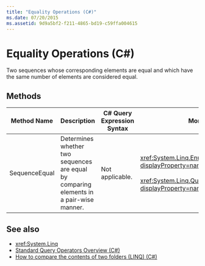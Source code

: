 ```yaml
---
title: "Equality Operations (C#)"
ms.date: 07/20/2015
ms.assetid: 9d9a5bf2-f211-4865-bd19-c59ffa004615
---
```

# Equality Operations (C#)
Two sequences whose corresponding elements are equal and which have the same number of elements are considered equal.  
  
## Methods  
  
|Method Name|Description|C# Query Expression Syntax|More Information|  
|-----------------|-----------------|---------------------------------|----------------------|  
|SequenceEqual|Determines whether two sequences are equal by comparing elements in a pair-wise manner.|Not applicable.|<xref:System.Linq.Enumerable.SequenceEqual%2A?displayProperty=nameWithType><br /><br /> <xref:System.Linq.Queryable.SequenceEqual%2A?displayProperty=nameWithType>|  
  
## See also

- <xref:System.Linq>
- [Standard Query Operators Overview (C#)](./standard-query-operators-overview.md)
- [How to compare the contents of two folders (LINQ) (C#)](./how-to-compare-the-contents-of-two-folders-linq.md)
